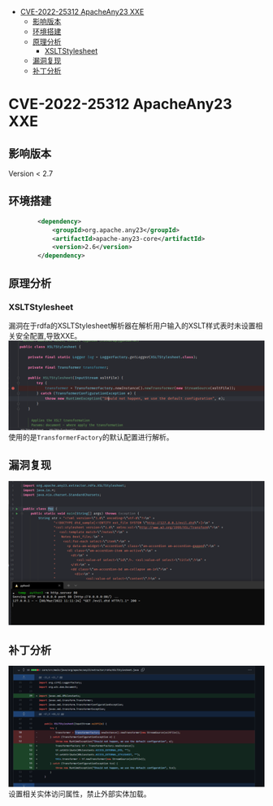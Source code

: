 - [CVE-2022-25312 ApacheAny23 XXE](#cve-2022-25312-apacheany23-xxe)
  - [影响版本](#影响版本)
  - [环境搭建](#环境搭建)
  - [原理分析](#原理分析)
    - [XSLTStylesheet](#xsltstylesheet)
  - [漏洞复现](#漏洞复现)
  - [补丁分析](#补丁分析)
# CVE-2022-25312 ApacheAny23 XXE
## 影响版本
Version < 2.7
## 环境搭建
```xml
        <dependency>
            <groupId>org.apache.any23</groupId>
            <artifactId>apache-any23-core</artifactId>
            <version>2.6</version>
        </dependency>
```
## 原理分析
### XSLTStylesheet
漏洞在于rdfa的XSLTStylesheet解析器在解析用户输入的XSLT样式表时未设置相关安全配置,导致XXE。
![](1.png)
使用的是`TransformerFactory`的默认配置进行解析。
## 漏洞复现
![](2.png)
## 补丁分析
![](3.png)
设置相关实体访问属性，禁止外部实体加载。

